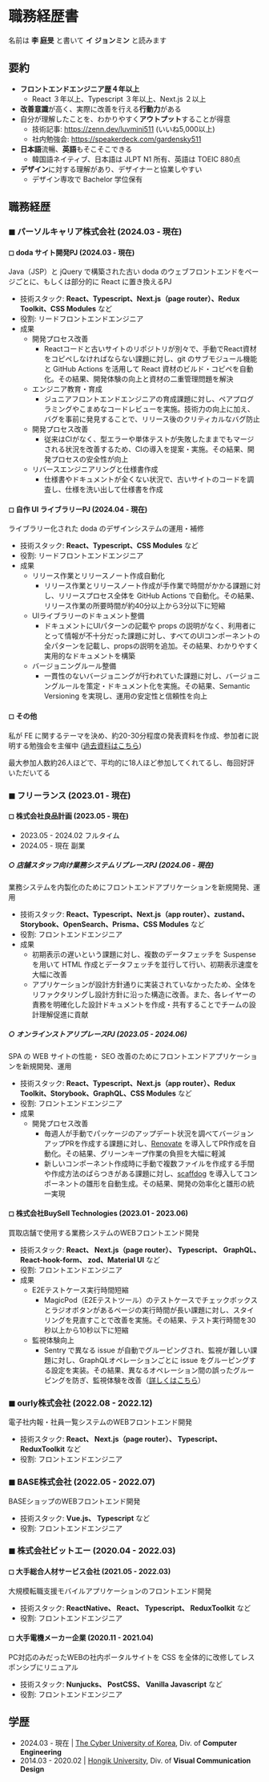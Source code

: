 # 職務経歴書

名前は **李 庭旻** と書いて **イ ジョンミン** と読みます

## 要約

- **フロントエンドエンジニア歴４年以上**
  - React ３年以上、Typescript ３年以上、Next.js ２以上
- **改善意識**が高く、実際に改善を行える**行動力**がある
- 自分が理解したことを、わかりやすく**アウトプット**することが得意
  - 技術記事: https://zenn.dev/luvmini511 (いいね5,000以上)
  - 社内勉強会: https://speakerdeck.com/gardensky511
- **日本語**流暢、**英語**もそこそこできる
  - 韓国語ネイティブ、日本語は JLPT N1 所有、英語は TOEIC 880点
- **デザイン**に対する理解があり、デザイナーと協業しやすい
  - デザイン専攻で Bachelor 学位保有

## 職務経歴

### ◼︎ パーソルキャリア株式会社 (2024.03 - 現在)

#### ◻︎ doda サイト開発PJ (2024.03 - 現在)
Java（JSP）と jQuery で構築された古い doda のウェブフロントエンドをページごとに、もしくは部分的に React に置き換えるPJ

- 技術スタック: **React、Typescript、Next.js（page router）、Redux Toolkit、CSS Modules** など
- 役割: リードフロントエンドエンジニア
- 成果
  - 開発プロセス改善
    - Reactコードと古いサイトのリポジトリが別々で、手動でReact資材をコピペしなければならない課題に対し、git のサブモジュール機能と GitHub Actions を活用して React 資材のビルド・コピペを自動化。その結果、開発体験の向上と資材の二重管理問題を解決
  - エンジニア教育・育成
    -  ジュニアフロントエンドエンジニアの育成課題に対し、ペアプログラミングやこまめなコードレビューを実施。技術力の向上に加え、バグを事前に発見することで、リリース後のクリティカルなバグ防止
  - 開発プロセス改善
    - 従来はCIがなく、型エラーや単体テストが失敗したままでもマージされる状況を改善するため、CIの導入を提案・実施。その結果、開発プロセスの安全性が向上
  - リバースエンジニアリングと仕様書作成
    - 仕様書やドキュメントが全くない状況で、古いサイトのコードを調査し、仕様を洗い出して仕様書を作成

#### ◻︎ 自作 UI ライブラリーPJ (2024.04 - 現在)
ライブラリー化された doda のデザインシステムの運用・補修

- 技術スタック: **React、Typescript、CSS Modules** など
- 役割: リードフロントエンドエンジニア
- 成果 
  - リリース作業とリリースノート作成自動化
    - リリース作業とリリースノート作成が手作業で時間がかかる課題に対し、リリースプロセス全体を GitHub Actions で自動化。その結果、リリース作業の所要時間が約40分以上から3分以下に短縮 
  - UIライブラリーのドキュメント整備
    - ドキュメントにUIパターンの記載や props の説明がなく、利用者にとって情報が不十分だった課題に対し、すべてのUIコンポーネントの全パターンを記載し、propsの説明を追加。その結果、わかりやすく実用的なドキュメントを構築
  - バージョニングルール整備
    - 一貫性のないバージョニングが行われていた課題に対し、バージョニングルールを策定・ドキュメント化を実施。その結果、Semantic Versioning を実現し、運用の安定性と信頼性を向上

#### ◻︎ その他
私が FE に関するテーマを決め、約20-30分程度の発表資料を作成、参加者に説明する勉強会を主催中 ([過去資料はこちら](https://speakerdeck.com/gardensky511))

最大参加人数約26人ほどで、平均的に18人ほど参加してくれてるし、毎回好評いただいてる

### ◼︎ フリーランス (2023.01 - 現在)

#### ◻︎ 株式会社良品計画 (2023.05 - 現在)
- 2023.05 - 2024.02 フルタイム
- 2024.05 - 現在 副業

##### ○ 店舗スタッフ向け業務システムリプレースPJ (2024.06 - 現在)
業務システムを内製化のためにフロントエンドアプリケーションを新規開発、運用

- 技術スタック: **React、Typescript、Next.js（app router）、zustand、Storybook、OpenSearch、Prisma、CSS Modules** など
- 役割: フロントエンドエンジニア
- 成果
  - 初期表示の遅いという課題に対し、複数のデータフェッチを Suspense を用いて HTML 作成とデータフェッチを並行して行い、初期表示速度を大幅に改善
  - アプリケーションが設計方針通りに実装されていなかったため、全体をリファクタリングし設計方針に沿った構造に改善。また、各レイヤーの責務を明確化した設計ドキュメントを作成・共有することでチームの設計理解促進に貢献

##### ○ オンラインストアリプレースPJ (2023.05 - 2024.06)
SPA の WEB サイトの性能・ SEO 改善のためにフロントエンドアプリケーションを新規開発、運用

- 技術スタック: **React、Typescript、Next.js（app router）、Redux Toolkit、Storybook、GraphQL、CSS Modules** など
- 役割: フロントエンドエンジニア
- 成果
  - 開発プロセス改善
    - 毎週人が手動でパッケージのアップデート状況を調べてバージョンアップPRを作成する課題に対し、[Renovate](https://github.com/renovatebot/renovate) を導入してPR作成を自動化。その結果、グリーンキープ作業の負担を大幅に軽減
    - 新しいコンポーネント作成時に手動で複数ファイルを作成する手間や作成方法のばらつきがある課題に対し、[scaffdog](https://scaff.dog/) を導入してコンポーネントの雛形を自動生成。その結果、開発の効率化と雛形の統一実現

#### ◻︎ 株式会社BuySell Technologies (2023.01 - 2023.06)

買取店舗で使用する業務システムのWEBフロントエンド開発

- 技術スタック: **React、 Next.js（page router）、 Typescript、 GraphQL、 React-hook-form、 zod、Material UI** など
- 役割: フロントエンドエンジニア
- 成果
  - E2Eテストケース実行時間短縮
    - MagicPod（E2Eテストツール）のテストケースでチェックボックスとラジオボタンがあるページの実行時間が長い課題に対し、スタイリングを見直すことで改善を実施。その結果、テスト実行時間を30秒以上から10秒以下に短縮
  - 監視体験向上
    - Sentry で異なる issue が自動でグルーピングされ、監視が難しい課題に対し、GraphQLオペレーションごとに issue をグルーピングする設定を実装。その結果、異なるオペレーション間の誤ったグルーピングを防ぎ、監視体験を改善（[詳しくはこちら](https://zenn.dev/luvmini511/articles/fbc1ac22b360a7)）


### ◼︎ ourly株式会社 (2022.08 - 2022.12)

電子社内報・社員一覧システムのWEBフロントエンド開発
- 技術スタック: **React、 Next.js（page router）、 Typescript、 ReduxToolkit** など
- 役割: フロントエンドエンジニア

### ◼︎ BASE株式会社 (2022.05 - 2022.07)

BASEショップのWEBフロントエンド開発

- 技術スタック: **Vue.js、 Typescript** など
- 役割: フロントエンドエンジニア

### ◼︎ 株式会社ビットエー (2020.04 - 2022.03)

#### ◻︎ 大手総合人材サービス会社 (2021.05 - 2022.03)

大規模転職支援モバイルアプリケーションのフロントエンド開発
- 技術スタック: **ReactNative、 React、 Typescript、 ReduxToolkit** など
- 役割: フロントエンドエンジニア

#### ◻︎ 大手電機メーカー企業 (2020.11 - 2021.04)

PC対応のみだったWEBの社内ポータルサイトを CSS を全体的に改修してレスポンシブにリニュアル

- 技術スタック: **Nunjucks、 PostCSS、 Vanilla Javascript** など
- 役割: フロントエンドエンジニア

## 学歴

- 2024.03 - 現在 | [The Cyber University of Korea](https://eng.cuk.edu/index.do), Div. of **Computer Engineering**
- 2014.03 - 2020.02 | [Hongik University](https://www.hongik.ac.kr/en/index.do), Div. of **Visual Communication Design**
